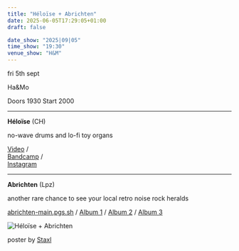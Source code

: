 ```yaml
---
title: "Héloïse + Abrichten"
date: 2025-06-05T17:29:05+01:00
draft: false

date_show: "2025|09|05"
time_show: "19:30"
venue_show: "H&M"
---
```


fri 5th sept

Ha&Mo

Doors 1930
Start 2000

---

**Héloïse** (CH)

no-wave drums and lo-fi toy organs

[Video](https://www.youtube.com/watch?v=Xnog_imbGnc) /  
[Bandcamp](https://heloise.bandcamp.com/album/one-click-one-scroll) /  
[Instagram](https://www.instagram.com/___h_e_l_o_i_s_e_/)

---

**Abrichten** (Lpz)

another rare chance to see your local retro noise rock heralds

[abrichten-main.pgs.sh](http://abrichten.glitch.me) /
[Album 1](https://ubac.bandcamp.com/album/berichte) /
[Album 2](https://rdsrechh.bandcamp.com/album/souver-n) /
[Album 3](https://ubac.bandcamp.com/album/--2)

![Héloïse + Abrichten](../../posters/2025-09-05.jpg)

poster by [Staxl](https://and-kal.github.io/)
